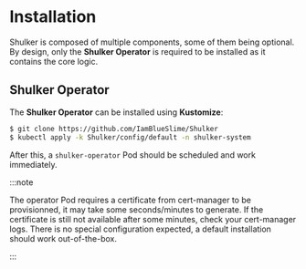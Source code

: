 # Installation

Shulker is composed of multiple components, some of them being
optional. By design, only the **Shulker Operator** is required
to be installed as it contains the core logic.

## Shulker Operator

The **Shulker Operator** can be installed using **Kustomize**:

```bash
$ git clone https://github.com/IamBlueSlime/Shulker
$ kubectl apply -k Shulker/config/default -n shulker-system
```

After this, a `shulker-operator` Pod should be scheduled and
work immediately.

:::note

The operator Pod requires a certificate from cert-manager to
be provisionned, it may take some seconds/minutes to generate.
If the certificate is still not available after some minutes,
check your cert-manager logs. There is no special configuration
expected, a default installation should work out-of-the-box.

:::
